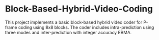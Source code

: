 # Block-Based-Hybrid-Video-Coding
This project implements a basic block-based hybrid video coder for P-frame coding using 8x8 blocks. The coder includes intra-prediction using three modes and inter-prediction with integer accuracy EBMA.
